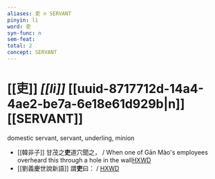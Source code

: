 ```yaml
---
aliases: 吏 n SERVANT
pinyin: lì
word: 吏
syn-func: n
sem-feat: 
total: 2
concept: SERVANT 
---
```

# [[吏]] *[[lì]]*  [[uuid-8717712d-14a4-4ae2-be7a-6e18e61d929b|n]] [[SERVANT]]
domestic servant, servant, underling, minion
 - [[韓非子]] 甘茂之**吏**道穴聞之， / When one of Gān Mào's employees overheard this through a hole in the wall[HXWD](https://hxwd.org/textview.html?location=KR3c0005_tls_034-65a.7)
 - [[劉義慶世說新語]] 謂**吏**曰：
                     / [HXWD](https://hxwd.org/textview.html?location=KR3l0002_tls_002-3a.10)